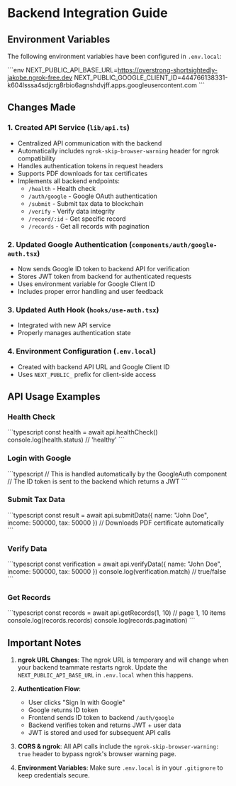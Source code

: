 # Backend Integration Guide

## Environment Variables

The following environment variables have been configured in `.env.local`:

\`\`\`env
NEXT_PUBLIC_API_BASE_URL=https://overstrong-shortsightedly-jakobe.ngrok-free.dev
NEXT_PUBLIC_GOOGLE_CLIENT_ID=444766138331-k604lsssa4sdjcrg8rbio6agnshdvjff.apps.googleusercontent.com
\`\`\`

## Changes Made

### 1. Created API Service (`lib/api.ts`)
- Centralized API communication with the backend
- Automatically includes `ngrok-skip-browser-warning` header for ngrok compatibility
- Handles authentication tokens in request headers
- Supports PDF downloads for tax certificates
- Implements all backend endpoints:
  - `/health` - Health check
  - `/auth/google` - Google OAuth authentication
  - `/submit` - Submit tax data to blockchain
  - `/verify` - Verify data integrity
  - `/record/:id` - Get specific record
  - `/records` - Get all records with pagination

### 2. Updated Google Authentication (`components/auth/google-auth.tsx`)
- Now sends Google ID token to backend API for verification
- Stores JWT token from backend for authenticated requests
- Uses environment variable for Google Client ID
- Includes proper error handling and user feedback

### 3. Updated Auth Hook (`hooks/use-auth.tsx`)
- Integrated with new API service
- Properly manages authentication state

### 4. Environment Configuration (`.env.local`)
- Created with backend API URL and Google Client ID
- Uses `NEXT_PUBLIC_` prefix for client-side access

## API Usage Examples

### Health Check
\`\`\`typescript
const health = await api.healthCheck()
console.log(health.status) // 'healthy'
\`\`\`

### Login with Google
\`\`\`typescript
// This is handled automatically by the GoogleAuth component
// The ID token is sent to the backend which returns a JWT
\`\`\`

### Submit Tax Data
\`\`\`typescript
const result = await api.submitData({
  name: "John Doe",
  income: 500000,
  tax: 50000
})
// Downloads PDF certificate automatically
\`\`\`

### Verify Data
\`\`\`typescript
const verification = await api.verifyData({
  name: "John Doe",
  income: 500000,
  tax: 50000
})
console.log(verification.match) // true/false
\`\`\`

### Get Records
\`\`\`typescript
const records = await api.getRecords(1, 10) // page 1, 10 items
console.log(records.records)
console.log(records.pagination)
\`\`\`

## Important Notes

1. **ngrok URL Changes**: The ngrok URL is temporary and will change when your backend teammate restarts ngrok. Update the `NEXT_PUBLIC_API_BASE_URL` in `.env.local` when this happens.

2. **Authentication Flow**: 
   - User clicks "Sign In with Google"
   - Google returns ID token
   - Frontend sends ID token to backend `/auth/google`
   - Backend verifies token and returns JWT + user data
   - JWT is stored and used for subsequent API calls

3. **CORS & ngrok**: All API calls include the `ngrok-skip-browser-warning: true` header to bypass ngrok's browser warning page.

4. **Environment Variables**: Make sure `.env.local` is in your `.gitignore` to keep credentials secure.
